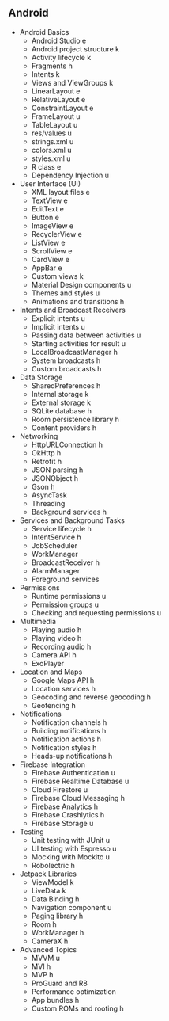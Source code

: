 ## Android

- Android Basics 
  - Android Studio e
  - Android project structure k
  - Activity lifecycle k
  - Fragments h
  - Intents k
  - Views and ViewGroups k
  - LinearLayout e
  - RelativeLayout e 
  - ConstraintLayout e
  - FrameLayout u
  - TableLayout u
  - res/values u
  - strings.xml u
  - colors.xml u
  - styles.xml u
  - R class e
  - Dependency Injection u
- User Interface (UI)
  - XML layout files e
  - TextView e
  - EditText e
  - Button e
  - ImageView e
  - RecyclerView e
  - ListView e
  - ScrollView e
  - CardView e
  - AppBar e
  - Custom views k
  - Material Design components u
  - Themes and styles u
  - Animations and transitions h
- Intents and Broadcast Receivers
  - Explicit intents u
  - Implicit intents u
  - Passing data between activities u
  - Starting activities for result u
  - LocalBroadcastManager h
  - System broadcasts h
  - Custom broadcasts h
- Data Storage
  - SharedPreferences h
  - Internal storage k
  - External storage k
  - SQLite database h
  - Room persistence library h
  - Content providers h
- Networking
  - HttpURLConnection h
  - OkHttp h
  - Retrofit h
  - JSON parsing h
  - JSONObject h
  - Gson h
  - AsyncTask
  - Threading
  - Background services h
- Services and Background Tasks
  - Service lifecycle h
  - IntentService h
  - JobScheduler
  - WorkManager
  - BroadcastReceiver h
  - AlarmManager
  - Foreground services
- Permissions
  - Runtime permissions u
  - Permission groups u
  - Checking and requesting permissions u
- Multimedia
  - Playing audio h
  - Playing video h
  - Recording audio h
  - Camera API h
  - ExoPlayer
- Location and Maps
  - Google Maps API h
  - Location services h
  - Geocoding and reverse geocoding h
  - Geofencing h
- Notifications
  - Notification channels h
  - Building notifications h
  - Notification actions h
  - Notification styles h
  - Heads-up notifications h
- Firebase Integration
  - Firebase Authentication u
  - Firebase Realtime Database u
  - Cloud Firestore u
  - Firebase Cloud Messaging h
  - Firebase Analytics h
  - Firebase Crashlytics h
  - Firebase Storage u
- Testing
  - Unit testing with JUnit u
  - UI testing with Espresso u
  - Mocking with Mockito u
  - Robolectric h
- Jetpack Libraries
  - ViewModel k
  - LiveData k
  - Data Binding h
  - Navigation component u
  - Paging library h
  - Room h
  - WorkManager h
  - CameraX h
- Advanced Topics
  - MVVM u
  - MVI h
  - MVP h
  - ProGuard and R8
  - Performance optimization
  - App bundles h
  - Custom ROMs and rooting h